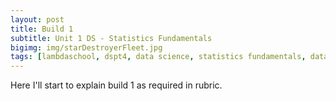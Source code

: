 ```yaml
---
layout: post
title: Build 1
subtitle: Unit 1 DS - Statistics Fundamentals
bigimg: img/starDestroyerFleet.jpg
tags: [lambdaschool, dspt4, data science, statistics fundamentals, data wrangling, linear algebra, build 1]
---
```



Here I'll start to explain build 1 as required in rubric.

 

